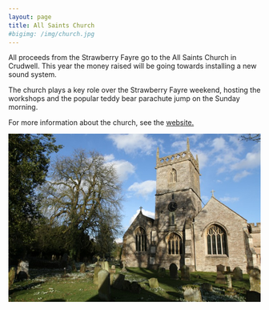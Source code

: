 ```yaml
---
layout: page
title: All Saints Church
#bigimg: /img/church.jpg
---
```


All proceeds from the Strawberry Fayre go to the All Saints Church in Crudwell. This year the money raised will be going towards installing a new sound system. 

The church plays a key role over the Strawberry Fayre weekend, hosting the workshops and the popular teddy bear parachute jump on the Sunday morning.

For more information about the church, see the [website.](http://www.braydonbrook.co.uk/crudwell-home.html)


![All Saints Church](/img/church.jpg)



